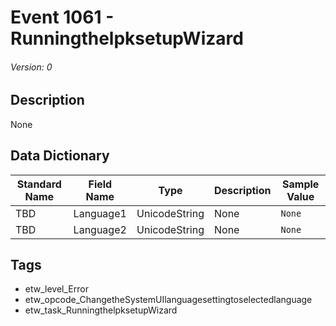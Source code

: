 # Event 1061 - RunningthelpksetupWizard
###### Version: 0

## Description
None

## Data Dictionary
|Standard Name|Field Name|Type|Description|Sample Value|
|---|---|---|---|---|
|TBD|Language1|UnicodeString|None|`None`|
|TBD|Language2|UnicodeString|None|`None`|

## Tags
* etw_level_Error
* etw_opcode_ChangetheSystemUIlanguagesettingtoselectedlanguage
* etw_task_RunningthelpksetupWizard